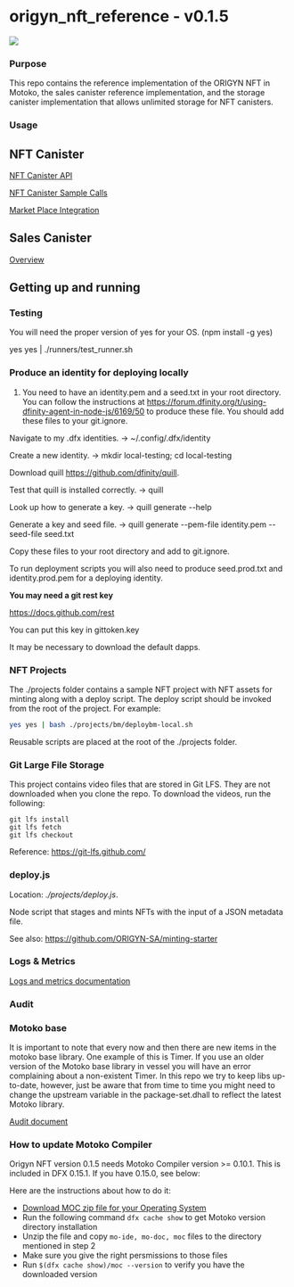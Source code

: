 # origyn_nft_reference - v0.1.5

<img src="https://gitlab.origyn.ch/origyn/engineering/opensource/origyn_nft/-/blob/develop/origyn_nft_pic.jpeg" />

### Purpose

This repo contains the reference implementation of the ORIGYN NFT in Motoko, the sales canister reference implementation, and the storage canister implementation that allows unlimited storage for NFT canisters.

### Usage

## NFT Canister

[NFT Canister API](./docs/nft-current-api.md)

[NFT Canister Sample Calls](./docs/audit.md)

[Market Place Integration](./docs/marketplace_integration.md)

## Sales Canister

[Overview](./docs/nft_sale.md)

## Getting up and running

### Testing

You will need the proper version of yes for your OS. (npm install -g yes)

yes yes | ./runners/test_runner.sh

### Produce an identity for deploying locally

1. You need to have an identity.pem and a seed.txt in your root directory. You can follow the instructions at https://forum.dfinity.org/t/using-dfinity-agent-in-node-js/6169/50 to produce these file. You should add these files to your git.ignore.

Navigate to my .dfx identities. → ~/.config/.dfx/identity

Create a new identity. → mkdir local-testing; cd local-testing

Download quill https://github.com/dfinity/quill.

Test that quill is installed correctly. → quill

Look up how to generate a key. → quill generate --help

Generate a key and seed file. → quill generate --pem-file identity.pem --seed-file seed.txt

Copy these files to your root directory and add to git.ignore.

To run deployment scripts you will also need to produce seed.prod.txt and identity.prod.pem for a deploying identity.

__You may need a git rest key__

https://docs.github.com/rest

You can put this key in gittoken.key

It may be necessary to download the default dapps.

### NFT Projects

The ./projects folder contains a sample NFT project with NFT assets for minting along with a deploy script. The deploy script should be invoked from the root of the project. For example:

```bash
yes yes | bash ./projects/bm/deploybm-local.sh
```

Reusable scripts are placed at the root of the ./projects folder.

### Git Large File Storage

This project contains video files that are stored in Git LFS. They are not downloaded when you clone the repo.
To download the videos, run the following:

```
git lfs install
git lfs fetch
git lfs checkout
```

Reference: https://git-lfs.github.com/

### deploy.js

Location: _./projects/deploy.js_.

Node script that stages and mints NFTs with the input of a JSON metadata file.

See also: https://github.com/ORIGYN-SA/minting-starter

### Logs & Metrics

[Logs and metrics documentation](./docs/logs_and_metrics.md)

### Audit


### Motoko base

It is important to note that every now and then there are new items in the motoko base library. One example of this is Timer. If you use an older version of the Motoko base library in vessel you will have an error complaining about a non-existent Timer. In this repo we try to keep libs up-to-date, however, just be aware that from time to time you might need to change the upstream variable in the package-set.dhall to reflect the latest Motoko library.

[Audit document](./docs/audit.md)

### How to update Motoko Compiler

Origyn NFT version 0.1.5 needs Motoko Compiler version >= 0.10.1. This is included in DFX 0.15.1.  If you have 0.15.0, see below:

Here are the instructions about how to do it:

- [Download MOC zip file for your Operating System](https://github.com/dfinity/motoko/releases/tag/0.10.2)
- Run the following command `dfx cache show` to get Motoko version directory installation
- Unzip the file and copy `mo-ide, mo-doc, moc` files to the directory mentioned in step 2
- Make sure you give the right persmissions to those files
- Run `$(dfx cache show)/moc --version` to verify you have the downloaded version

